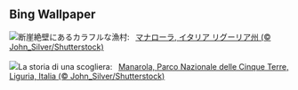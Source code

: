 ## Bing Wallpaper
![](https://www.bing.com/th?id=OHR.ManarolaItaly_JA-JP2558854780_UHD.jpg&w=1000)断崖絶壁にあるカラフルな漁村:&nbsp;&ensp;[マナローラ,  イタリア リグーリア州 (© John_Silver/Shutterstock)](https://www.bing.com/th?id=OHR.ManarolaItaly_JA-JP2558854780_UHD.jpg)
<br><br/>
![](https://www.bing.com/th?id=OHR.ManarolaItaly_IT-IT6200614457_UHD.jpg&w=1000)La storia di una scogliera:&nbsp;&ensp;[Manarola, Parco Nazionale delle Cinque Terre, Liguria, Italia (© John_Silver/Shutterstock)](https://www.bing.com/th?id=OHR.ManarolaItaly_IT-IT6200614457_UHD.jpg)
<br><br/>
